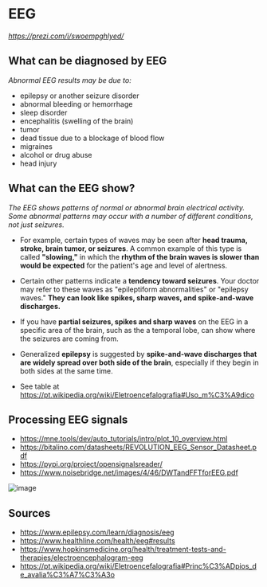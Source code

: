 # EEG
*https://prezi.com/i/swoempghlyed/*

## What can be diagnosed by EEG

*Abnormal EEG results may be due to:*

 - epilepsy or another seizure disorder
 - abnormal bleeding or hemorrhage
 - sleep disorder
 - encephalitis (swelling of the brain)
 - tumor
 - dead tissue due to a blockage of blood flow
 - migraines
 - alcohol or drug abuse
 - head injury

## What can the EEG show?

*The EEG shows patterns of normal or abnormal brain electrical activity. Some abnormal patterns may occur with a number of different conditions, not just seizures.*

 - For example, certain types of waves may be seen after **head trauma, stroke, brain tumor, or seizures**. A common example of this type is called **"slowing,"** in which the **rhythm of the brain waves is slower than would be expected** for the patient's age and level of alertness.

 - Certain other patterns indicate a **tendency toward seizures**. Your doctor may refer to these waves as "epileptiform abnormalities" or "epilepsy waves." **They can look like spikes, sharp waves, and spike-and-wave discharges.**

 - If you have **partial seizures, spikes and sharp waves** on the EEG in a specific area of the brain, such as the a temporal lobe, can show where the seizures are coming from.   

 - Generalized **epilepsy** is suggested by **spike-and-wave discharges that are widely spread over both side of the brain**, especially if they begin in both sides at the same time.

 - See table at <https://pt.wikipedia.org/wiki/Eletroencefalografia#Uso_m%C3%A9dico>
 
## Processing EEG signals

 - <https://mne.tools/dev/auto_tutorials/intro/plot_10_overview.html>
 - <https://bitalino.com/datasheets/REVOLUTION_EEG_Sensor_Datasheet.pdf>
 - <https://pypi.org/project/opensignalsreader/>
 - <https://www.noisebridge.net/images/4/46/DWTandFFTforEEG.pdf>
 
 ![image](https://github.com/miquelroq/health-app/blob/master/files/bitalino/zoomed.png)

## Sources

 - <https://www.epilepsy.com/learn/diagnosis/eeg>
 - <https://www.healthline.com/health/eeg#results>
 - <https://www.hopkinsmedicine.org/health/treatment-tests-and-therapies/electroencephalogram-eeg>
 - <https://pt.wikipedia.org/wiki/Eletroencefalografia#Princ%C3%ADpios_de_avalia%C3%A7%C3%A3o>
